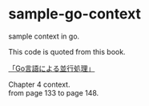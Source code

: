 # sample-go-context
sample context in go.

This code is quoted from this book.

[「Go言語による並行処理」](https://www.oreilly.co.jp/books/9784873118468/)  

Chapter 4 context.  
from page 133 to page 148.  
